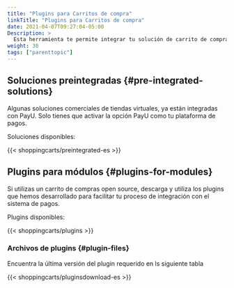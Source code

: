 ```yaml
---
title: "Plugins para Carritos de compra"
linkTitle: "Plugins para Carritos de compra"
date: 2021-04-07T09:27:04-05:00
Description: >
  Esta herramienta te permite integrar tu solución de carrito de compra con cualquiera de nuestros plugins disponibles.
weight: 30
tags: ["parenttopic"]
---
```


## Soluciones preintegradas {#pre-integrated-solutions}
Algunas soluciones comerciales de tiendas virtuales, ya están integradas con PayU. Solo tienes que activar la opción PayU como tu plataforma de pagos.

Soluciones disponibles:

{{< shoppingcarts/preintegrated-es >}}

## Plugins para módulos {#plugins-for-modules}
Si utilizas un carrito de compras open source, descarga y utiliza los plugins que hemos desarrollado para facilitar tu proceso de integración con el sistema de pagos.

Plugins disponibles:

{{< shoppingcarts/plugins >}}

### Archivos de plugins {#plugin-files}
Encuentra la última versión del plugin requerido en ls siguiente tabla

{{< shoppingcarts/pluginsdownload-es >}}